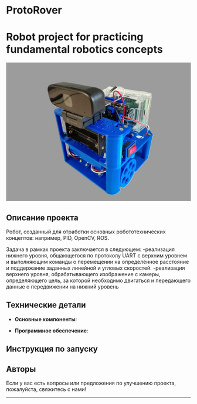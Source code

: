 # ProtoRover
# Robot project for practicing fundamental robotics concepts

![Робот](photo_2025-02-02_13-57-17.jpg)  


## Описание проекта

Робот, созданный для отработки основных робототехнических концептов: например, PID, OpenCV, ROS. 

Задача в рамках проекта заключается в следующем:
  -реализация нижнего уровня, общающегося по протоколу UART с верхним уровнем и выполняющим команды о перемещении на определённое расстояние и поддержание заданных линейной и угловых скоростей.
  -реализация верхнего уровня, обрабатывающего изображение с камеры, определяющего цель, за которой необходимо двигаться и передающего данные о передвижении на нижний уровень

## Технические детали

- **Основные компоненты**:

  
- **Программное обеспечение**:


## Инструкция по запуску



## Авторы


Если у вас есть вопросы или предложения по улучшению проекта, пожалуйста, свяжитесь с нами!

---
